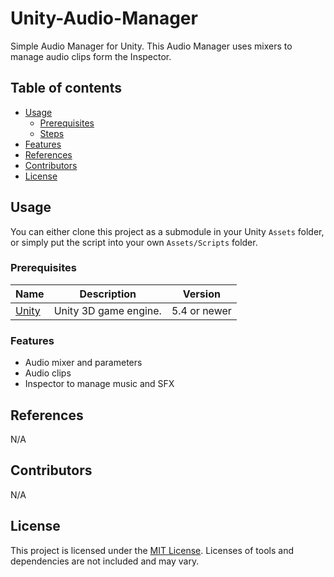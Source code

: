 # Unity-Audio-Manager
Simple Audio Manager for Unity. This Audio Manager uses mixers to manage audio clips form the Inspector.

## Table of contents
- [Usage](#usage)
    - [Prerequisites](#prerequisites)
    - [Steps](#steps)
- [Features](#features)
- [References](#references)
- [Contributors](#contributors)
- [License](#license)

## Usage
You can either clone this project as a submodule in your Unity `Assets` folder, or simply put the script into your own `Assets/Scripts` folder.

### Prerequisites
Name | Description | Version
------------ | ------------- | -------------
[Unity](https://unity3d.com/) | Unity 3D game engine. | 5.4 or newer

### Features
- Audio mixer and parameters
- Audio clips
- Inspector to manage music and SFX
    
## References
N/A

## Contributors
N/A

## License
This project is licensed under the [MIT License](https://github.com/JasperDre/Unity-Audio-Manager/blob/master/LICENSE.md).
Licenses of tools and dependencies are not included and may vary.

